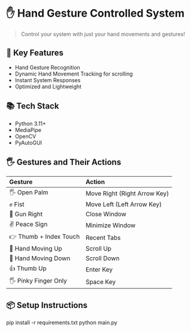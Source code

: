
# ✋ Hand Gesture Controlled System

> Control your system with just your hand movements and gestures!

## 🎯 Key Features
- Hand Gesture Recognition
- Dynamic Hand Movement Tracking for scrolling
- Instant System Responses
- Optimized and Lightweight

## 📚 Tech Stack
- Python 3.11+
- MediaPipe
- OpenCV
- PyAutoGUI

## 🖐️ Gestures and Their Actions
| Gesture | Action |
|:--------|:-------|
| 🖐️ Open Palm | Move Right (Right Arrow Key) |
| ✊ Fist | Move Left (Left Arrow Key) |
| 🤘 Gun Right | Close Window |
| ✌️ Peace Sign | Minimize Window |
| 👉 Thumb + Index Touch | Recent Tabs |
| 🧠 Hand Moving Up | Scroll Up |
| 🧠 Hand Moving Down | Scroll Down |
| 👍 Thumb Up | Enter Key |
| 🖐️ Pinky Finger Only | Space Key |

## 📦 Setup Instructions
pip install -r requirements.txt
python main.py
